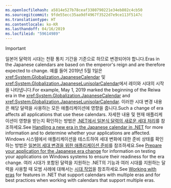 ```yaml
---
ms.openlocfilehash: a5814e527b78ceaf3380790221e34eb802c4cb50
ms.sourcegitcommit: 9fde55ecc35aa9df4967f3522d7e9ce113f5147c
ms.translationtype: HT
ms.contentlocale: ko-KR
ms.lasthandoff: 04/16/2019
ms.locfileid: "59614989"
---
```


> [!IMPORTANT]
>  <span data-ttu-id="cc866-101">일본어 달력의 시대는 천황 통치 기간을 기준으로 하므로 변경되어야 합니다.</span><span class="sxs-lookup"><span data-stu-id="cc866-101">Eras in the Japanese calendars are based on the emperor's reign and are therefore expected to change.</span></span> <span data-ttu-id="cc866-102">예를 들어 2019년 5월 1일은 <xref:System.Globalization.JapaneseCalendar> 및 <xref:System.Globalization.JapaneseLunisolarCalendar>에서 레이와 시대의 시작을 나타냅니다.</span><span class="sxs-lookup"><span data-stu-id="cc866-102">For example, May 1, 2019 marked the beginning of the Reiwa era in the <xref:System.Globalization.JapaneseCalendar> and <xref:System.Globalization.JapaneseLunisolarCalendar>.</span></span> <span data-ttu-id="cc866-103">이러한 시대 변경 내용은 해당 달력을 사용하는 모든 애플리케이션에 영향을 줍니다.</span><span class="sxs-lookup"><span data-stu-id="cc866-103">Such a change of era affects all applications that use these calendars.</span></span> <span data-ttu-id="cc866-104">자세한 내용 및 현재 애플리케이션이 영향을 받는지 확인하는 방법은 [.NET에서 일본식 달력의 새로운 세대 처리](https://devblogs.microsoft.com/dotnet/handling-a-new-era-in-the-japanese-calendar-in-net/)를 참조하세요.</span><span class="sxs-lookup"><span data-stu-id="cc866-104">See [Handling a new era in the Japanese calendar in .NET](https://devblogs.microsoft.com/dotnet/handling-a-new-era-in-the-japanese-calendar-in-net/) for more information and to determine whether your applications are affected.</span></span> <span data-ttu-id="cc866-105">Windows 시스템에서 애플리케이션을 테스트하여 세대 변화에 대한 준비 상태를 확인하는 방법은 [일본어 세대 변경을 위한 애플리케이션 준비](/windows/uwp/design/globalizing/japanese-era-change)를 참조하세요.</span><span class="sxs-lookup"><span data-stu-id="cc866-105">See [Prepare your application for the Japanese era change](/windows/uwp/design/globalizing/japanese-era-change) for information on testing your applications on Windows systems to ensure their readiness for the era change.</span></span> <span data-ttu-id="cc866-106">여러 시대가 포함된 달력을 지원하는 .NET의 기능과 여러 시대를 지원하는 달력을 사용할 때 모범 사례에 대해서는 [시대 작업](~/docs/standard/datetime/working-with-calendars.md#working-with-eras)을 참조하세요.</span><span class="sxs-lookup"><span data-stu-id="cc866-106">See [Working with eras](~/docs/standard/datetime/working-with-calendars.md#working-with-eras) for features in .NET that support calendars with multiple eras and for best practices when working with calendars that support multiple eras.</span></span>
